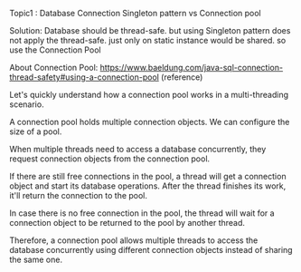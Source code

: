 Topic1 : Database Connection Singleton pattern vs Connection pool

Solution: Database should be thread-safe. but using Singleton pattern does not apply the thread-safe. just only on static instance would be shared.
so use the Connection Pool

About Connection Pool: https://www.baeldung.com/java-sql-connection-thread-safety#using-a-connection-pool (reference)

Let's quickly understand how a connection pool works in a multi-threading scenario.

A connection pool holds multiple connection objects. We can configure the size of a pool.

When multiple threads need to access a database concurrently, they request connection objects from the connection pool.

If there are still free connections in the pool, a thread will get a connection object and start its database operations. After the thread finishes its work, it'll return the connection to the pool.

In case there is no free connection in the pool, the thread will wait for a connection object to be returned to the pool by another thread.

Therefore, a connection pool allows multiple threads to access the database concurrently using different connection objects instead of sharing the same one.
